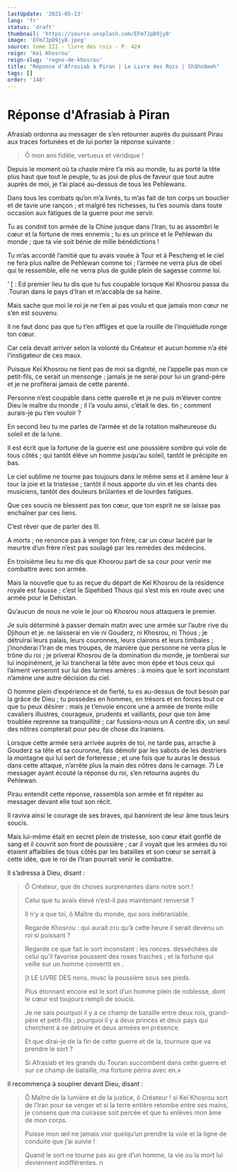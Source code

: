 ```yaml
---
lastUpdate: '2021-05-13'
lang: 'fr'
status: 'draft'
thumbnail: 'https://source.unsplash.com/EFm7JpD9jy8'
image: 'EFm7JpD9jy8.jpeg'
source: tome III - livre des rois - P. 424
reign: 'Keï Khosrou'
reign-slug: 'regne-de-khosrou'
title: "Réponse d'Afrasiab à Piran | Le Livre des Rois | Shâhnâmeh"
tags: []
order: '148'
---
```


# Réponse d'Afrasiab à Piran

Afrasiab ordonna au messager de s’en retourner auprès du puissant Pirau aux traces fortunées et de lui porter la réponse suivante :

> Ô mon ami fidèle, vertueux et véridique !

Depuis le moment où ta chaste mère t’a mis au monde, tu as porté la tête plus haut que tout le peuple, tu as joui de plus de faveur que tout autre auprès de moi, je t’ai placé au-dessus de tous les Pehlewans.

Dans tous les combats qu’on m’a livrés, tu m’as fait de ton corps un bouclier et de tavie une rançon ; et malgré tes richesses, tu t’es soumis dans toute occasion aux fatigues de la guerre pour me servir.

Tu as condnit ton armée de la Chine jusque dans l’Iran, tu as assombri le cœur et la fortune de mes ennemis ; tu es un prince et le Pehlewan du monde ; que ta vie soit bénie de mille bénédictions !

Tu m’as accordé l’amitié que tu avais vouée à Tour et à Pescheng et le ciel ne fera plus naître de Pehlewan comme toi ; l’armée ne verra plus de obel qui te ressemble, elle ne verra plus de guide plein de sagesse comme loi.

’ [ : Ed premier lieu tu dis que tu fus coupable lorsque Keï Khosrou passa du .Touran dans le pays d’Iran et m’accabla de sa haine.

Mais sache que moi le roi je ne t’en ai pas voulu et que jamais mon cœur ne s’en est souvenu.

Il ne faut donc pas que tu t’en affliges et que la rouille de l’inquiétude ronge ton cœur.

Car cela devait arriver selon la volonté du Créateur et aucun homme n’a été l’instigateur de ces maux.

Puisque Keï Khosrou ne tient pas de moi sa dignité, ne l’appelle pas mon ce petit-fils, ce serait un mensonge ; jamais je ne serai pour lui un grand-père et je ne profiterai jamais de cette parenté.

Personne n’est coupable dans cette querelle et je ne puis m’élever contre Dieu le maître du monde ; il l’a voulu ainsi, c’était le des. tin ; comment aurais-je pu t’en vouloir ?

En second lieu tu me parles de l’armée et de la rotation malheureuse du soleil et de la lune.

Il est écrit que la fortune de la guerre est une poussière sombre qui vole de tous côtés ; qui tantôt élève un homme jusqu’au soleil, tantôt le précipite en bas.

Le ciel sublime ne tourne pas toujours dans le même sens et il amène leur à tour la joie et la tristesse ; tantôt il nous apporte du vin et les chants des musiciens, tantôt des douleurs brûlantes et de lourdes fatigues.

Que ces soucis ne blessent pas ton cœur, que ton esprit ne se laisse pas enchaîner par ces liens.

C’est rêver que de parler des lll.

A morts ; ne renonce pas à venger ton frère, car un cœur lacéré par le meurtre d’un frère n’est pas soulagé par les remèdes des médecins.

En troisième lieu tu me dis que Khosrou part de sa cour pour venir me combattre avec son armée.

Mais la nouvelle que tu as reçue du départ de Keï Khosrou de la résidence royale est fausse ; c’est le Sipehbed Thous qui s’est mis en route avec une armée pour le Dehistan.

Qu’aucun de nous ne voie le jour où Khosrou nous attaquera le premier.

Je suis déterminé à passer demain matin avec une armée sur l’autre rive du Djihoun et je. ne laisserai en vie ni Gouderz, ni Khosrou, ni Thous ; je détruirai leurs palais, leurs couronnes, leurs clairons et leurs timbales ; j’inonderai l’Iran de mes troupes, de manière que personne ne verra plus le trône du roi ; je priverai Khosrou de la domination du monde, je tomberai sur lui inopinément, je lui trancherai la tête avec mon épée et tous ceux qui l’aiment verseront sur lui des larmes amères : à moins que le sort inconstant n’amène une autre décision du ciel.

O homme plein d’expérience et de fierté, tu es au-dessus de tout besoin par la grâce de Dieu ; tu possèdes en hommes, en trésors et en forces tout ce que tu peux désirer : mais je t’envoie encore une a armée de trente mille cavaliers illustres, courageux, prudents et vaillants, pour que ton âme troublée reprenne sa tranquillité ; car fussions-nous un A contre dix, un seul des nôtres compterait pour peu de chose dix Iraniens.

Lorsque cette armée sera arrivée auprès de toi, ne tarde pas, arrache à Gouderz sa tête et sa couronne, fais démolir par les sabots de les destriers la montagne qui lui sert de forteresse ; et une fois que tu auras le dessus dans cette attaque, n’arrête plus la main des nôtres dans le carnage. 7)
Le messager ayant écouté la réponse du roi, s’en retourna auprès du Pehlewan.

Pirau entendit cette réponse, rassembla son armée et fit répéter au messager devant elle tout son récit.

Il raviva ainsi le courage de ses braves, qui bannirent de leur âme tous leurs soucis.

Mais lui-même était en secret plein de tristesse, son cœur était gonflé de sang et il couvrit son front de poussière ; car il voyait que les armées du roi étaient affaiblies de tous côtés par les batailles et son cœur se serrait à cette idée, que le roi de l’Iran pourrait venir le combattre.

Il s’adressa à Dieu, disant :

> Ô Créateur, que de choses surprenantes dans notre sort !
>
> Celui que tu avais élevé n’est-il pas maintenant renversé ?
>
> Il n’y a que toi, ô Maître du monde, qui sois inébranlable.
>
> Regarde Khosrou : qui aurait cru qu’à cette heure il serait devenu un roi si puissant ?
>
> Regarde ce que fait le sort inconstant : les ronces. desséchées de celui qu’il favorise poussent des roses fraiches ; et la fortune qui veille sur un homme convertit en .
>
> [t LE LIVRE DES nons. musc la poussière sous ses pieds.
>
> Plus étonnant encore est le sort d’un homme plein de noblesse, dont le cœur est toujours rempli de soucis.
>
> Je ne sais pourquoi il y a ce champ de bataille entre deux rois, grand-père et petit-fils ; pourquoi il y a deux princes et deux pays qui cherchent à se détruire et deux armées en présence.
>
> Et que dirai-je de la fin de cette guerre et de la, tournure que va prendre le sort ?
>
> Si Afrasiab et les grands du Touran succombent dans cette guerre et sur ce champ de bataille, ma fortune périra avec en.»

Il recommença à soupirer devant Dieu, disant :

> Ô Maître de la lumière et de la justice, ô Créateur !
si Keï Khosrou sort de l’Iran pour se venger et si la terre entière retombe entre ses mains, je consens que ma cuirasse soit percée et que tu enlèves mon âme de mon corps.
>
> Puisse mon œil ne jamais voir quelqu’un prendre la voie et la ligne de conduite que j’ai suivie !
>
> Quand le sort ne tourne pas au gré d’un homme, la vie ou la mort lui deviennent indifférentes. n
